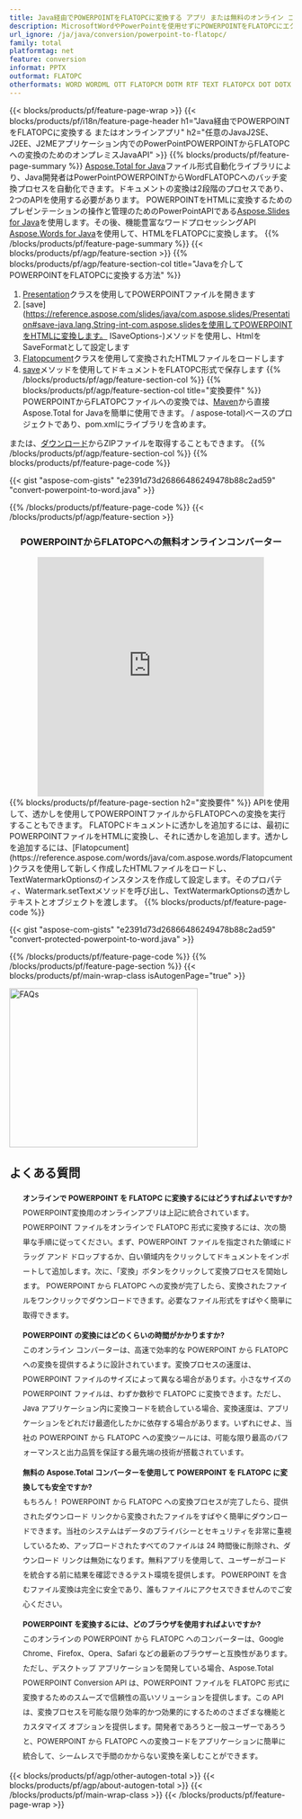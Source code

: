 ```yaml
---
title: Java経由でPOWERPOINTをFLATOPCに変換する アプリ または無料のオンライン コンバーターを使用 
description: MicrosoftWordやPowerPointを使用せずにPOWERPOINTをFLATOPCにエクスポートするJavaAPI またはオンライン。コードを統合する前に、無料の POWERPOINT から FLATOPC へのオンライン コンバーターをすばやくテストします。 
url_ignore: /ja/java/conversion/powerpoint-to-flatopc/
family: total
platformtag: net
feature: conversion
informat: PPTX
outformat: FLATOPC
otherformats: WORD WORDML OTT FLATOPCM DOTM RTF TEXT FLATOPCX DOT DOTX FLATOPC ODT
---
```

{{< blocks/products/pf/feature-page-wrap >}}
{{< blocks/products/pf/i18n/feature-page-header h1="Java経由でPOWERPOINTをFLATOPCに変換する またはオンラインアプリ" h2="任意のJavaJ2SE、J2EE、J2MEアプリケーション内でのPowerPointPOWERPOINTからFLATOPCへの変換のためのオンプレミスJavaAPI" >}}
{{% blocks/products/pf/feature-page-summary %}}
[Aspose.Total for Java](https://products.aspose.com/total/java/)ファイル形式自動化ライブラリにより、Java開発者はPowerPointPOWERPOINTからWordFLATOPCへのバッチ変換プロセスを自動化できます。ドキュメントの変換は2段階のプロセスであり、2つのAPIを使用する必要があります。 POWERPOINTをHTMLに変換するためのプレゼンテーションの操作と管理のためのPowerPointAPIである[Aspose.Slides for Java](https://products.aspose.com/slides/java/)を使用します。その後、機能豊富なワードプロセッシングAPI [Aspose.Words for Java](https://products.aspose.com/words/java/)を使用して、HTMLをFLATOPCに変換します。
{{% /blocks/products/pf/feature-page-summary  %}}
{{< blocks/products/pf/agp/feature-section >}}
{{% blocks/products/pf/agp/feature-section-col title="Javaを介してPOWERPOINTをFLATOPCに変換する方法" %}}
1. [Presentation](https://reference.aspose.com/slides/java/com.aspose.slides/Presentation)クラスを使用してPOWERPOINTファイルを開きます
2. [save](https://reference.aspose.com/slides/java/com.aspose.slides/Presentation#save-java.lang.String-int-com.aspose.slidesを使用してPOWERPOINTをHTMLに変換します。 ISaveOptions-)メソッドを使用し、HtmlをSaveFormatとして設定します
3. [Flatopcument](https://reference.aspose.com/words/java/com.aspose.words/Flatopcument)クラスを使用して変換されたHTMLファイルをロードします
4. [save](https://reference.aspose.com/words/java/com.aspose.words/Flatopcument#save(java.lang.String,int))メソッドを使用してドキュメントをFLATOPC形式で保存します
{{% /blocks/products/pf/agp/feature-section-col %}}
{{% blocks/products/pf/agp/feature-section-col title="変換要件" %}}
POWERPOINTからFLATOPCファイルへの変換では、[Maven](https://repository.aspose.com/webapp/#/artifacts/browse/tree/General/repo/com/aspose)から直接Aspose.Total for Javaを簡単に使用できます。 / aspose-total)ベースのプロジェクトであり、pom.xmlにライブラリを含めます。

または、[ダウンロード](https://releases.aspose.com/total/java)からZIPファイルを取得することもできます。
{{% /blocks/products/pf/agp/feature-section-col %}}
{{% blocks/products/pf/feature-page-code %}}

{{< gist "aspose-com-gists" "e2391d73d26866486249478b88c2ad59" "convert-powerpoint-to-word.java" >}}


{{% /blocks/products/pf/feature-page-code %}}
{{< /blocks/products/pf/agp/feature-section >}}

<div class="container-fluid agp-content bg-white aboutfile box-1 vh100 section nopbtm">
<div class=container>
<div class=row>
<div class="demobox tc col-md-12 padding-0" align="center">

<h3>POWERPOINTからFLATOPCへの無料オンラインコンバーター</h3>

<iframe title="pptxからflatopcへの変換オンラインツール" style="border: none; height: 426px;" scrolling="no" src="https://total-conversion-app-65z5r2lp.qa.k8s.dynabic.com/?to=flatopc&from=pptx" id="child-iframe" width="80%"></iframe>

</div></div>
</div></div>
{{% blocks/products/pf/feature-page-section  h2="変換要件" %}}
APIを使用して、透かしを使用してPOWERPOINTファイルからFLATOPCへの変換を実行することもできます。 FLATOPCドキュメントに透かしを追加するには、最初にPOWERPOINTファイルをHTMLに変換し、それに透かしを追加します。透かしを追加するには、[Flatopcument](https://reference.aspose.com/words/java/com.aspose.words/Flatopcument)クラスを使用して新しく作成したHTMLファイルをロードし、TextWatermarkOptionsのインスタンスを作成して設定します。そのプロパティ、Watermark.setTextメソッドを呼び出し、TextWatermarkOptionsの透かしテキストとオブジェクトを渡します。  
{{% blocks/products/pf/feature-page-code %}}

{{< gist "aspose-com-gists" "e2391d73d26866486249478b88c2ad59" "convert-protected-powerpoint-to-word.java" >}}

{{% /blocks/products/pf/feature-page-code  %}}
{{% /blocks/products/pf/feature-page-section %}}
{{< blocks/products/pf/main-wrap-class isAutogenPage="true" >}}
<style>.howtolist li{margin-right: 0!important;line-height: 26px;position: relative;margin-bottom: 10px;font-size: 13px;list-style-type: none;}</style>
<div class="col-md-12 tl bg-gray-dark howtolist section">
  <a class="anchor" name="faqpage"></a>
  <div class="container tl dflex" itemscope="" itemtype="https://schema.org/FAQPage">
      <div class="col-md-4 howtosectiongfx">
          <img class="social-panel-hide-on-mobile" src="https://www.groupdocs.cloud/templates/brand/images/groupdocs/conversion/groupdocs_conversion-brand.png" alt="FAQs" width="335" height="283">
      </div>
      <div class="howtosection col-md-8">
          <div>
              <h2>よくある質問</h2>
              <ul>
                  <li itemscope="" itemprop="mainEntity" itemtype="https://schema.org/Question">
                      <div>
                          <span itemprop="name"><b>オンラインで POWERPOINT を FLATOPC に変換するにはどうすればよいですか?</b></span>
                      </div>
                      <div itemscope="" itemprop="acceptedAnswer" itemtype="https://schema.org/Answer">
                          <span itemprop="text">POWERPOINT変換用のオンラインアプリは上記に統合されています。 POWERPOINT ファイルをオンラインで FLATOPC 形式に変換するには、次の簡単な手順に従ってください。まず、POWERPOINT ファイルを指定された領域にドラッグ アンド ドロップするか、白い領域内をクリックしてドキュメントをインポートして追加します。次に、「変換」ボタンをクリックして変換プロセスを開始します。 POWERPOINT から FLATOPC への変換が完了したら、変換されたファイルをワンクリックでダウンロードできます。必要なファイル形式をすばやく簡単に取得できます。</span>
                      </div>
                  </li>
                  <li itemscope="" itemprop="mainEntity" itemtype="https://schema.org/Question">
                      <div>
                          <span itemprop="name"><b>POWERPOINT の変換にはどのくらいの時間がかかりますか?</b></span>
                      </div>
                      <div itemscope="" itemprop="acceptedAnswer" itemtype="https://schema.org/Answer">
                          <span itemprop="text">このオンライン コンバーターは、高速で効率的な POWERPOINT から FLATOPC への変換を提供するように設計されています。変換プロセスの速度は、POWERPOINT ファイルのサイズによって異なる場合があります。小さなサイズの POWERPOINT ファイルは、わずか数秒で FLATOPC に変換できます。ただし、Java アプリケーション内に変換コードを統合している場合、変換速度は、アプリケーションをどれだけ最適化したかに依存する場合があります。いずれにせよ、当社の POWERPOINT から FLATOPC への変換ツールには、可能な限り最高のパフォーマンスと出力品質を保証する最先端の技術が搭載されています。</span>
                      </div>
                  </li>
                  <li itemscope="" itemprop="mainEntity" itemtype="https://schema.org/Question">
                      <div>
                          <span itemprop="name"><b>無料の Aspose.Total コンバーターを使用して POWERPOINT を FLATOPC に変換しても安全ですか?</b></span>
                      </div>
                      <div itemscope="" itemprop="acceptedAnswer" itemtype="https://schema.org/Answer">
                          <span itemprop="text">もちろん！ POWERPOINT から FLATOPC への変換プロセスが完了したら、提供されたダウンロード リンクから変換されたファイルをすばやく簡単にダウンロードできます。当社のシステムはデータのプライバシーとセキュリティを非常に重視しているため、アップロードされたすべてのファイルは 24 時間後に削除され、ダウンロード リンクは無効になります。無料アプリを使用して、ユーザーがコードを統合する前に結果を確認できるテスト環境を提供します。 POWERPOINT を含むファイル変換は完全に安全であり、誰もファイルにアクセスできませんのでご安心ください。</span>
                      </div>
                  </li>                 
                  <li itemscope="" itemprop="mainEntity" itemtype="https://schema.org/Question">
                      <div>
                          <span itemprop="name"><b>POWERPOINT を変換するには、どのブラウザを使用すればよいですか?</b></span>
                      </div>
                      <div itemscope="" itemprop="acceptedAnswer" itemtype="https://schema.org/Answer">
                          <span itemprop="text">このオンラインの POWERPOINT から FLATOPC へのコンバーターは、Google Chrome、Firefox、Opera、Safari などの最新のブラウザーと互換性があります。ただし、デスクトップ アプリケーションを開発している場合、Aspose.Total POWERPOINT Conversion API は、POWERPOINT ファイルを FLATOPC 形式に変換するためのスムーズで信頼性の高いソリューションを提供します。この API は、変換プロセスを可能な限り効率的かつ効果的にするためのさまざまな機能とカスタマイズ オプションを提供します。開発者であろうと一般ユーザーであろうと、POWERPOINT から FLATOPC への変換コードをアプリケーションに簡単に統合して、シームレスで手間のかからない変換を楽しむことができます。</span>
                      </div>
                  </li>
              </ul>
          </div>
      </div>
  </div>
{{< blocks/products/pf/agp/other-autogen-total >}}
{{< blocks/products/pf/agp/about-autogen-total >}}
{{< /blocks/products/pf/main-wrap-class >}}
{{< /blocks/products/pf/feature-page-wrap >}}